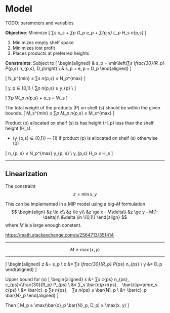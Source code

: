 # Model
TODO: parameters and variables

**Objective**: Minimize
\[
∑_s o_s + ∑_p G_p e_p + ∑_{p,s} L_p H_s n_{p,s}
\]

1) Minimizes empty shelf space
2) Minimizes lost profit
3) Places products at preferred heights

**Constraints**: Subject to
\[
\begin{aligned}
& s_p = \min\left(∑_s \frac{30}{R_p} P_{p,s} n_{p,s}, D_p\right) \\
& s_p + e_p = D_p
\end{aligned}
\]

\[
N_p^{min} ≤ ∑_s n_{p,s} ≤ N_p^{max}
\]

\[
y_p ∈ \{0,1\} \\
∑_p n_{p,s} ≥ y_{p} \\
\]

\[
∑_p W_p n_{p,s} + o_s = W_s
\]

The total weight of the products \(P\) on shelf \(s\) should be within the given bounds.
\[
M_s^{min} ≤ ∑_p M_p n_{p,s} ≤ M_s^{max}
\]

Product \(p\) allocated on shelf \(s\) is has height \(H_p\) less than the shelf height \(H_s\).

- \(y_{p,s} ∈ \{0,1\}\) -- \(1\) if product \(p\) is allocated on shelf \(s\) otherwise \(0\)

\[
n_{p, s} ≤ N_p^{max} y_{p, s} \\
y_{p,s} H_p ≤ H_s
\]

---


## Linearization
The constraint $$z=\min{x, y}$$

This can be implemented in a MIP model using a big-$M$ formulation
$$
\begin{align}
 &z \le x\\
 &z \le y\\
 &z \ge x - M\delta\\
 &z \ge y - M(1-\delta)\\
 &\delta \in \{0,1\}
\end{align}
$$
where $M$ is a large enough constant.

https://math.stackexchange.com/a/2564713/351414

---

$$M≥\max(x, y)$$

---

\[
\begin{aligned}
z &= s_p \\
x &= ∑_s \frac{30}{R_p} P_{ps} n_{ps} \\
y &= D_p
\end{aligned}
\]

Upper bound for \(x\)
\[
\begin{aligned}
x &= ∑_s c_{ps} n_{ps}, c_{ps}=\frac{30}{R_p} P_{ps} \\
&≤ ∑_s \bar{c}_p n_{ps}, \bar{c}_p=\max_s c_{ps} \\
&= \bar{c}_p ∑_s n_{ps}, ∑_s n_{ps} ≤ \bar{N}_p \\
&≤ \bar{c}_p \bar{N}_p
\end{aligned}
\]

Then
\[
M_p ≥ \max(\bar{c}_p \bar{N}_p, D_p) ≥ \max(x, y)
\]
